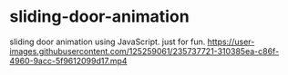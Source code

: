 # sliding-door-animation
sliding door animation using JavaScript. 
just for fun.
https://user-images.githubusercontent.com/125259061/235737721-310385ea-c86f-4960-9acc-5f9612099d17.mp4

